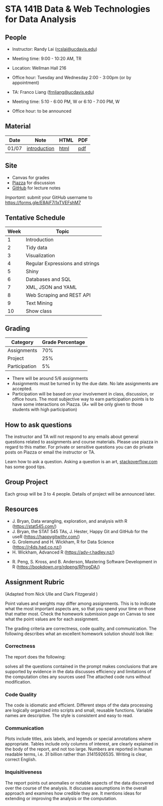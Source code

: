 # STA 141B Data & Web Technologies for Data Analysis

## People

- Instructor: Randy Lai (rcslai@ucdavis.edu)
- Meeting time: 9:00 - 10:20 AM, TR
- Location: Wellman Hall 216
- Office hour: Tuesday and Wednesday 2:00 - 3:00pm  (or by appointment)

- TA: Franco Liang (frnliang@ucdavis.edu)
- Meeting time: 5:10 - 6:00 PM, W or 6:10 - 7:00 PM, W
- Office hour: to be announced

## Material

| Date  | Note                                         | HTML                                  | PDF                                 |
| ----  | ----                                         | ----                                  | ---                                 |
| 01/07 | [introduction](01-07/01-07-introduction.Rmd) | [html](https://cdn.statically.io/gh/UCDavis-STA-141B-Winter-2020/sta141b-lectures/master/01-07/01-07-introduction.html) | [pdf](01-07/01-07-introduction.pdf) |


## Site

- Canvas for grades
- [Piazza](https://piazza.com/ucdavis/winter2020/sta141b) for discussion
- [GitHub](https://github.com/UCDavis-STA-141B-Winter-2020) for lecture notes

*Important*: submit your GitHub username to https://forms.gle/E8AiF7i1xTVEFshM7


## Tentative Schedule


| Week   | Topic                           |
| ------ | ------                          |
| 1      | Introduction                    |
| 2      | Tidy data                       |
| 3      | Visualization                   |
| 4      | Regular Expressions and strings |
| 5      | Shiny                           |
| 6      | Databases and SQL               |
| 7      | XML, JSON and YAML              |
| 8      | Web Scraping and REST API       |
| 9      | Text Mining                     |
| 10     | Show class                      |

## Grading


| Category      | Grade Percentage |
| ---           | ----             |
| Assignments   | 70%              |
| Project       | 25%              |
| Participation | 5%               |

- There will be around 5/6 assignments
- Assignments must be turned in by the due date. No late assignments are accepted.
- Participation will be based on your involvement in class, discussion, or office hours. The most subjective way to earn participation points is to have some interactions on Piazza. (A+ will be only given to those students with high participation)


## How to ask questions

The instructor and TA will not respond to any emails about general questions related to assignments and course materials. Please use piazza in regard to this matter. For private or sensitive questions you can do private posts on Piazza or email the instructor or TA.

Learn how to ask a question. Asking a question is an art, [stackoverflow.com](https://stackoverflow.com/help/how-to-ask) has some good tips.

## Group Project

Each group will be 3 to 4 people. Details of project will be announced later.

## Resources

- J. Bryan, Data wrangling, exploration, and analysis with R (https://stat545.com/)
- J. Bryan, the STAT 545 TAs, J. Hester, Happy Git and GitHub for the useR (https://happygitwithr.com/)
- G. Grolemund and H. Wickham, R for Data Science (https://r4ds.had.co.nz/)
- H. Wickham, Advanced R (https://adv-r.hadley.nz/)
<!-- - M. Grosser, H. Bumann and H. Wickham Advanced R Solutions (https://advanced-r-solutions.rbind.io/) -->
- R. Peng, S. Kross, and B. Anderson, Mastering Software Development in R (https://bookdown.org/rdpeng/RProgDA/)


## Assignment Rubric

(Adapted from Nick Ulle and Clark Fitzgerald )

Point values and weights may differ among assignments. This is to indicate what the most important aspects are, so that you spend your time on those that matter most. Check the homework submission page on Canvas to see what the point values are for each assignment.

The grading criteria are correctness, code quality, and communication. The following describes what an excellent homework solution should look like:

### Correctness

The report does the following:

solves all the questions contained in the prompt
makes conclusions that are supported by evidence in the data
discusses efficiency and limitations of the computation
cites any sources used
The attached code runs without modification.

### Code Quality

The code is idiomatic and efficient. Different steps of the data processing are logically organized into scripts and small, reusable functions. Variable names are descriptive. The style is consistent and easy to read.

### Communication

Plots include titles, axis labels, and legends or special annotations where appropriate. Tables include only columns of interest, are clearly explained in the body of the report, and not too large. Numbers are reported in human readable terms, i.e. 31 billion rather than 31415926535. Writing is clear, correct English.

### Inquisitiveness

The report points out anomalies or notable aspects of the data discovered over the course of the analysis. It discusses assumptions in the overall approach and examines how credible they are. It mentions ideas for extending or improving the analysis or the computation.

